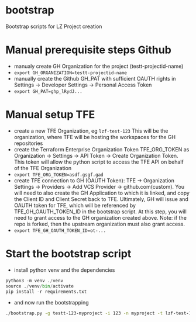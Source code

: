 # bootstrap
Bootstrap scripts for LZ Project creation

# Manual prerequisite steps Github
* manualy create GH Organization for the project (testt-projectid-name)
* `export GH_ORGANIZATION=testt-projectid-name`
* manually create the Github GH_PAT with sufficient OAUTH rights in Settings -> Developer Settings -> Personal Access Token
* `export GH_PAT=ghp_lRydJ...`

# Manual setup TFE
* create a new TFE Organization, eg `lzf-test-123`
This will be the organization, where TFE will be hosting the workspaces for the GH repositories
* create the Terraform Enterprise Organization Token TFE_ORG_TOKEN as Organization -> Settings -> API Token -> Create Organization Token.
This token will allow the python script to access the TFE API on behalf of the TFE Organization
* `export TFE_ORG_TOKEN=asdf.gsgf.gad`
* create TFE connection to GH (OAUTH Token): TFE -> Organization Settings -> Providers -> Add VCS Provider -> github.com(custom). You will need to also create the GH Application to which it is linked, and copy the Client ID and Client Secret back to TFE. Ultimately, GH will issue and OAUTH token for TFE, which will be referenced by TFE_GH_OAUTH_TOKEN_ID in the bootstrap script. At this step, you will need to grant access to the GH organization created above. 
Note: if the repo is forked, then the upstream organization must also grant access.
* `export TFE_GH_OAUTH_TOKEN_ID=ot-...` 


# Start the bootstrap script
* install python venv and the dependencies
```python
python3 -m venv ./venv
source ./venv/bin/activate
pip install -r requirements.txt
```
* and now run the bootstrapping
```bash
./bootstrap.py -g testt-123-myproject -i 123 -n myproject -t lzf-test-123
```
